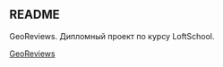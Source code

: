 ## README 

GeoReviews. Дипломный проект по курсу LoftSchool.

[GeoReviews](https://vshifr.github.io/Geo_review/index.html)

